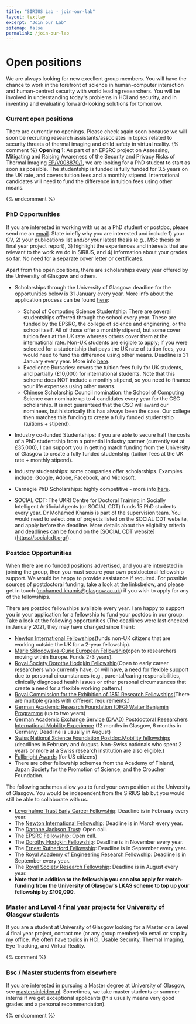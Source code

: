 ```yaml
---
title: "SIRIUS Lab - join-our-lab"
layout: textlay
excerpt: "Join our Lab"
sitemap: false
permalink: /join-our-lab
---
```


# Open positions

We are always looking for new excellent group members. You will have the chance to work in the forefront of science in human-computer interaction and human-centred security with world leading researchers. You will be involved in understanding today's problems in HCI and security, and in inventing and evaluating forward-looking solutions for tomorrow. 

### Current open positions
There are currently no openings. Please check again soon because we will soon be recruiting research assistants/associates in topics related to security threats of thermal imaging and child safety in virtual reality. 
{% comment %}
<b>Opening 1</b>: As part of an EPSRC project on Assessing, Mitigating and Raising Awareness of the Security and Privacy Risks of Thermal Imaging [EP/V008870/1](https://gow.epsrc.ukri.org/NGBOViewGrant.aspx?GrantRef=EP/V008870/1), we are looking for a PhD student to start as soon as possible. The studentship is funded is fully funded for 3.5 years on the UK rate, and covers tuition fees and a monthly stipend. International candidates will need to fund the difference in tuition fees using other means. 

{% endcomment %}

### PhD Opportunities
If you are interested in working with us as a PhD student or postdoc, please send me an [email](mailto:mohamed.khamis@glasgow.ac.uk). State briefly why you are interested and include 1) your CV, 2) your publications list and/or your latest thesis (e.g., MSc thesis or final year project report), 3) highlight the experiences and interests that are relevant to the work we do in SIRIUS, and 4) information about your grades so far. No need for a separate cover letter or certificates. 

Apart from the open positions, there are scholarships every year offered by the University of Glasgow and others. 

* Scholarships through the University of Glasgow: deadline for the opportunities below is 31 January every year. More info about the application process can be found [here](https://www.gla.ac.uk/schools/computing/postgraduateresearch/prospectivestudents/): 
  * School of Computing Science Studentship: There are several studentships offerred through the school every year. These are funded by the EPSRC, the college of science and enginering, or the school itself. All of those offer a monthly stipend, but some cover tuition fees at the UK rate whereas others cover them at the international rate. Non-UK students are eligible to apply; if you were selected for a studentship that pays the UK rate of tuition fees, you would need to fund the difference using other means. Deadline is 31 January every year. More info [here](https://www.gla.ac.uk/schools/computing/postgraduateresearch/prospectivestudents/).   
  * Excellence Bursaries: covers the tuition fees fully for UK students, and partially (£10,000) for international students. Note that this scheme does NOT include a monthly stipend, so you need to finance your life expenses using other means. 
  * Chinese Scholarship Council nomination: the School of Computing Science can nominate up to 4 candidates every year for the CSC scholarship. It is not guaranteed that the CSC will award our nominees, but historically this has always been the case. Our college then matches this funding to create a fully funded studentship (tuitions + stipend). 

* Industry co-funded Studentships: if you are able to secure half the costs of a PhD studentship from a potential industry partner (currently set at £35,000), I can support you in getting match funding from the University of Glasgow to create a fully funded studentship (tuition fees at the UK rate + monthly stipend). 
* Industry studentships: some companies offer scholarships. Examples include: Google, Adobe, Facebook, and Microsoft. 
* Carnegie PhD Scholarships: highly competitive - more info [here](https://www.carnegie-trust.org/award-schemes/carnegie-phd-scholarships/). 
* SOCIAL CDT: The UKRI Centre for Doctoral Training in Socially Intelligent Artificial Agents (or SOCIAL CDT) funds 15 PhD students every year. Dr Mohamed Khamis is part of the supervision team. You would need to select one of projects listed on the SOCIAL CDT website, and apply before the deadline. More details about the eligibility criteria and deadlines can be found on the [SOCIAL CDT website] (https://socialcdt.org/).


### Postdoc Opportunities

When there are no funded positions advertised, and you are interested in joining the group, then you must secure your own postdoctoral fellowship support. We would be happy to provide assistance if required. For possible sources of postdoctoral funding, take a look at the linksbelow, and please get in touch (mohamed.khamis@glasgow.ac.uk) if you wish to apply for any of the fellowships.

There are postdoc fellowships available every year. I am happy to support you in your application for a fellowship to fund your postdoc in our group. Take a look at the following opportunities (The deadlines were last checked in January 2021, they may have changed since then): 

* [Newton International Fellowships](https://royalsociety.org/grants-schemes-awards/grants/newton-international/)(funds non-UK citizens that are working outside the UK for a 2-year fellowship). 
* [Marie Sklodowska-Curie European Fellowship](https://ec.europa.eu/research/mariecurieactions/actions/individual-fellowships_en)(open to researchers moving within Europe. Funds 2-3 years).
* [Royal Society Dorothy Hodgkin Fellowship](https://royalsociety.org/grants-schemes-awards/grants/dorothy-hodgkin-fellowship/)(Open to early career researchers who currently have, or will have, a need for flexible support due to personal circumstances (e.g., parental/caring responsibilities, clinically diagnosed health issues or other personal circumstances that create a need for a flexible working pattern.)
* [Royal Commission for the Exhibition of 1851 Research Fellowships](https://royalcommission1851.org/awards)(There are multiple grants with different requirements.)
* [German Academic Research Foundation (DFG) Walter Benjamin Programme](https://www.dfg.de/en/research_funding/programmes/individual/walter_benjamin/index.html) (up to two years)
* [German Academic Exchange Service (DAAD) Postdoctoral Researchers International Mobility Experience](https://www.daad.de/en/study-and-research-in-germany/scholarships/postdoctoral-researchers-international-mobility-experience/) (12 months in Glasgow, 6 months in Germany. Deadline is usually in August)
* [Swiss National Science Foundation Postdoc.Mobility fellowships](http://www.snf.ch/en/funding/careers/postdoc-mobility/Pages/default.aspx) (deadlines in February and August. Non-Swiss nationals who spent 2 years or more at a Swiss research institution are also eligible.)
* [Fullbright Awards](http://www.fulbright.org.uk/going-to-the-uk/scholar-awards/awards-available) (for US citizens)
* There are other fellowship schemes from the Academy of Finland, Japan Society for the Promotion of Science, and the Croucher Foundation.

The following schemes allow you to fund your own position at the University of Glasgow. You would be independent from the SIRIUS lab but you would still be able to collaborate with us. 

* [Leverhulme Trust Early Career Fellowship](https://www.leverhulme.ac.uk/early-career-fellowships): Deadline is in February every year.  
* The [Newton International Fellowship](https://royalsociety.org/grants-schemes-awards/grants/newton-international/): Deadline is in March every year. 
* The [Daphne Jackson Trust](https://daphnejackson.org/about-fellowships/): Open call.
* The [EPSRC Fellowship](https://epsrc.ukri.org/skills/fellows/): Open call.
* The [Dorothy Hodgkin Fellowship](https://royalsociety.org/grants-schemes-awards/grants/dorothy-hodgkin-fellowship/): Deadline is in November every year. 
* The [Ernest Rutherford Fellowship](https://stfc.ukri.org/funding/fellowships/ernest-rutherford-fellowship/): Deadline is in September every year. 
* The [Royal Academy of Engineering Research Fellowship](https://www.raeng.org.uk/grants-prizes/grants/support-for-research/raeng-research-fellowship): Deadline is in September every year. 
* The [Royal Society Research Fellowship](https://royalsociety.org/grants-schemes-awards/grants/university-research/): Deadline is in August every year. 
* <b>Note that in addition to the fellowship you can also apply for match-funding from the University of Glasgow's LKAS scheme to top up your fellowship by £100,000</b>. 


### Master and Level 4 final year projects for University of Glasgow students
If you are a student at University of Glasgow looking for a Master or a Level 4 final year project, contact me (or any group member) via email or stop by my office. We often have topics in HCI, Usable Security, Thermal Imaging, Eye Tracking, and Virtual Reality. 

{% comment %}

### Bsc / Master students from elsewhere
If you are interested in pursuing a Master degree at University of Glasgow, see [mastersinleiden.nl](http://www.mastersinleiden.nl/programmes/physics/en/introduction). Sometimes, we take master students or summer interns if we get exceptional applicants (this usually means very good grades and a personal recommendation).

{% endcomment %}